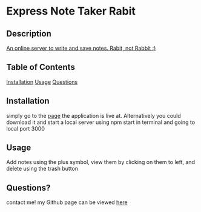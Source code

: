 # Express Note Taker Rabit 

## Description
[An online server to write and save notes. Rabit, not Rabbit :)](https://express-note-taker-rabit.herokuapp.com/)

## Table of Contents
[Installation](#installation)
[Usage](#usage)
[Questions](#questions)

## Installation
simply go to the [page](https://express-note-taker-rabit.herokuapp.com/) the application is live at. Alternatively you could download it and start a local server using npm start in terminal and going to local port 3000

## Usage
Add notes using the plus symbol, view them by clicking on them to left, and delete using the trash button

## Questions?
contact me!
my Github page can be viewed [here](https://github.com/palminski)
